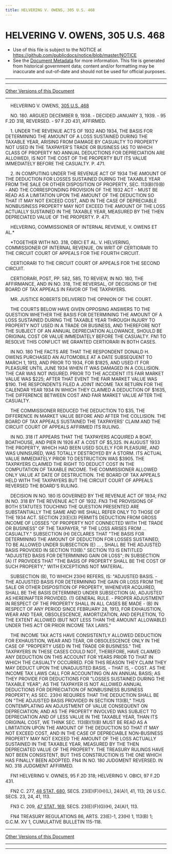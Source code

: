 ```yaml
---
title: HELVERING V. OWENS, 305 U.S. 468
---
```


# HELVERING V. OWENS, 305 U.S. 468

* Use of this file is subject to the NOTICE at https://github.com/publicdocs/notice/blob/master/NOTICE
* See the [Document Metadata](../../../index.md) for more information.
  This file is generated from historical government data; content and/or formatting may be inaccurate and out-of-date and should not be used for official purposes.

----------
----------

[Other Versions of this Document](https://publicdocs.github.io/go/links?ns=uslm-x&ref=%2Fus%2Fcourts%2Fscotus%2FusReporter%2F305%2F468)

----------

    HELVERING V. OWENS, [305 U.S. 468][/us/courts/scotus/usReporter/305/468]

    NO. 180.  ARGUED DECEMBER 9, 1938.  - DECIDED JANUARY 3, 1939.  - 95 F.2D 318, REVERSED.  - 97 F.2D 431, AFFIRMED.

    1.  UNDER THE REVENUE ACTS OF 1932 AND 1934, THE BASIS FOR DETERMINING THE AMOUNT OF A LOSS SUSTAINED DURING THE TAXABLE YEAR, ARISING FROM DAMAGE BY CASUALTY TO PROPERTY NOT USED IN THE TAXPAYER'S TRADE OR BUSINESS (AS TO WHICH CLASS OF PROPERTY NO ANNUAL DEDUCTIONS FOR DEPRECIATION ARE ALLOWED), IS NOT THE COST OF THE PROPERTY BUT ITS VALUE IMMEDIATELY BEFORE THE CASUALTY.  P. 471.

    2.  IN COMPUTING UNDER THE REVENUE ACT OF 1934 THE AMOUNT OF THE DEDUCTION FOR LOSSES SUSTAINED DURING THE TAXABLE YEAR FROM THE SALE OR OTHER DISPOSITION OF PROPERTY, SEC. 113(B)(1)(B) - AND THE CORRESPONDING PROVISION OF THE 1932 ACT - MUST BE READ AS A LIMITATION UPON THE AMOUNT OF THE DEDUCTION SO THAT IT MAY NOT EXCEED COST, AND IN THE CASE OF DEPRECIABLE NONBUSINESS PROPERTY MAY NOT EXCEED THE AMOUNT OF THE LOSS ACTUALLY SUSTAINED IN THE TAXABLE YEAR, MEASURED BY THE THEN DEPRECIATED VALUE OF THE PROPERTY.  P. 471.

    HELVERING, COMMISSIONER OF INTERNAL REVENUE, V. OWENS ET AL.\*

    \*TOGETHER WITH NO. 318, OBICI ET AL. V. HELVERING, COMMISSIONER OF INTERNAL REVENUE, ON WRIT OF CERTIORARI TO THE CIRCUIT COURT OF APPEALS FOR THE FOURTH CIRCUIT.

    CERTIORARI TO THE CIRCUIT COURT OF APPEALS FOR THE SECOND CIRCUIT.

    CERTIORARI, POST, PP. 582, 585, TO REVIEW, IN NO. 180, THE AFFIRMANCE, AND IN NO. 318, THE REVERSAL, OF DECISIONS OF THE BOARD OF TAX APPEALS IN FAVOR OF THE TAXPAYERS.

    MR. JUSTICE ROBERTS DELIVERED THE OPINION OF THE COURT.

    THE COURTS BELOW HAVE GIVEN OPPOSING ANSWERS TO THE QUESTION WHETHER THE BASIS FOR DETERMINING THE AMOUNT OF A LOSS SUSTAINED DURING THE TAXABLE YEAR THROUGH INJURY TO PROPERTY NOT USED IN A TRADE OR BUSINESS, AND THEREFORE NOT THE SUBJECT OF AN ANNUAL DEPRECIATION ALLOWANCE, SHOULD BE ORIGINAL COST OR VALUE IMMEDIATELY BEFORE THE CASUALTY.  FN1  TO RESOLVE THIS CONFLICT WE GRANTED CERTIORARI IN BOTH CASES.

    IN NO. 180 THE FACTS ARE THAT THE RESPONDENT DONALD H. OWENS PURCHASED AN AUTOMOBILE AT A DATE SUBSEQUENT TO MARCH 1, 1913, AND PRIOR TO 1934, FOR $1825, AND USED IT FOR PLEASURE UNTIL JUNE 1934 WHEN IT WAS DAMAGED IN A COLLISION.  THE CAR WAS NOT INSURED.  PRIOR TO THE ACCIDENT ITS FAIR MARKET VALUE WAS $225; AFTER THAT EVENT THE FAIR MARKET VALUE WAS $190.  THE RESPONDENTS FILED A JOINT INCOME TAX RETURN FOR THE CALENDAR YEAR 1934 IN WHICH THEY CLAIMED A DEDUCTION OF $1635, THE DIFFERENCE BETWEEN COST AND FAIR MARKET VALUE AFTER THE CASUALTY.

    THE COMMISSIONER REDUCED THE DEDUCTION TO $35, THE DIFFERENCE IN MARKET VALUE BEFORE AND AFTER THE COLLISION.  THE BOARD OF TAX APPEALS SUSTAINED THE TAXPAYERS' CLAIM AND THE CIRCUIT COURT OF APPEALS AFFIRMED ITS RULING.

    IN NO. 318 IT APPEARS THAT THE TAXPAYERS ACQUIRED A BOAT, BOATHOUSE, AND PIER IN 1926 AT A COST OF $5,325.  IN AUGUST 1933 THE PROPERTY, WHICH HAD BEEN USED SOLELY FOR PLEASURE, AND WAS UNINSURED, WAS TOTALLY DESTROYED BY A STORM.  ITS ACTUAL VALUE IMMEDIATELY PRIOR TO DESTRUCTION WAS $3905.  THE TAXPAYERS CLAIMED THE RIGHT TO DEDUCT COST IN THE COMPUTATION OF TAXABLE INCOME.  THE COMMISSIONER ALLOWED ONLY VALUE AT DATE OF DESTRUCTION.  THE BOARD OF TAX APPEALS HELD WITH THE TAXPAYERS BUT THE CIRCUIT COURT OF APPEALS REVERSED THE BOARD'S RULING.

    DECISION IN NO. 180 IS GOVERNED BY THE REVENUE ACT OF 1934; FN2  IN NO. 318 BY THE REVENUE ACT OF 1932.  FN3  THE PROVISIONS OF BOTH STATUTES TOUCHING THE QUESTION PRESENTED ARE SUBSTANTIALLY THE SAME AND WE SHALL REFER ONLY TO THOSE OF THE 1934 ACT.  SECTION 23(E)(3) PERMITS DEDUCTION FROM GROSS INCOME OF LOSSES "OF PROPERTY NOT CONNECTED WITH THE TRADE OR BUSINESS" OF THE TAXPAYER, "IF THE LOSS ARISES FROM  ... CASUALTY."  SUBSECTION (H) DECLARES THAT "THE BASIS FOR DETERMINING THE AMOUNT OF DEDUCTION FOR LOSSES SUSTAINED, TO BE ALLOWED UNDER SUBSECTION (E)  ... , SHALL BE THE ADJUSTED BASIS PROVIDED IN SECTION 113(B)."  SECTION 113 IS ENTITLED "ADJUSTED BASIS FOR DETERMINING GAIN OR LOSS"; IN SUBSECTION (A) IT PROVIDES THAT "THE BASIS OF PROPERTY SHALL BE THE COST OF SUCH PROPERTY," WITH EXCEPTIONS NOT MATERIAL.

    SUBSECTION (B), TO WHICH 23(H) REFERS, IS:  "ADJUSTED BASIS.  - THE ADJUSTED BASIS FOR DETERMINING THE GAIN OR LOSS FROM THE SALE OR OTHER DISPOSITION OF PROPERTY, WHENEVER ACQUIRED, SHALL BE THE BASIS DETERMINED UNDER SUBSECTION (A), ADJUSTED AS HEREINAFTER PROVIDED.  (1) GENERAL RULE.  - PROPER ADJUSTMENT IN RESPECT OF THE PROPERTY SHALL IN ALL CASES BE MADE - (B) IN RESPECT OF ANY PERIOD SINCE FEBRUARY 28, 1913, FOR EXHAUSTION, WEAR AND TEAR, OBSOLESCENCE, AMORTIZATION, AND DEPLETION, TO THE EXTENT ALLOWED (BUT NOT LESS THAN THE AMOUNT ALLOWABLE) UNDER THIS ACT OR PRIOR INCOME TAX LAWS."

    THE INCOME TAX ACTS HAVE CONSISTENTLY ALLOWED DEDUCTION FOR EXHAUSTION, WEAR AND TEAR, OR OBSOLESCENCE ONLY IN THE CASE OF "PROPERTY USED IN THE TRADE OR BUSINESS."  THE TAXPAYERS IN THESE CASES COULD NOT, THEREFORE, HAVE CLAIMED ANY DEDUCTION ON THIS ACCOUNT FOR YEARS PRIOR TO THAT IN WHICH THE CASUALTY OCCURRED.  FOR THIS REASON THEY CLAIM THEY MAY DEDUCT UPON THE UNADJUSTED BASIS,  - THAT IS,  - COST.  AS THE INCOME TAX LAWS CALL FOR ACCOUNTING ON AN ANNUAL BASIS; AS THEY PROVIDE FOR DEDUCTIONS FOR "LOSSES SUSTAINED DURING THE TAXABLE YEAR"; AS THE TAXPAYER IS NOT ALLOWED ANNUAL DEDUCTIONS FOR DEPRECIATION OF NONBUSINESS BUSINESS PROPERTY; AS SEC. 23(H) REQUIRES THAT THE DEDUCTION SHALL BE ON "THE ADJUSTED BASIS PROVIDED IN SECTION 113(B)," THUS CONTEMPLATING AN ADJUSTMENT OF VALUE CONSEQUENT ON DEPRECIATION; AND AS THE PROPERTY INVOLVED WAS SUBJECT TO DEPRECIATION AND OF LESS VALUE IN THE TAXABLE YEAR, THAN ITS ORIGINAL COST, WE THINK SEC. 113(B)(1)(B) MUST BE READ AS A LIMITATION UPON THE AMOUNT OF THE DEDUCTION SO THAT IT MAY NOT EXCEED COST, AND IN THE CASE OF DEPRECIABLE NON-BUSINESS PROPERTY MAY NOT EXCEED THE AMOUNT OF THE LOSS ACTUALLY SUSTAINED IN THE TAXABLE YEAR, MEASURED BY THE THEN DEPRECIATED VALUE OF THE PROPERTY.  THE TREASURY RULINGS HAVE NOT BEEN CONSISTENT, BUT THIS CONSTRUCTION IS THE ONE WHICH HAS FINALLY BEEN ADOPTED.  FN4  IN NO. 180 JUDGMENT REVERSED.  IN NO. 318 JUDGMENT AFFIRMED.

    FN1  HELVERING V. OWNES, 95 F.2D 318; HELVERING V. OBICI, 97 F.2D 431.

    FN2  C. 277, [48 STAT. 680][/us/stat/48/680], SECS. 23(E)(F)(H)(L), 24(A)1, 41, 113; 26 U.S.C. SECS. 23, 24, 41, 113.

    FN3  C. 209, [47 STAT. 169][/us/stat/47/169], SECS. 23(E)(F)(G)(H), 24(A)1, 113.

    FN4  TREASURY REGULATIONS 86, ARTS. 23(E)-1, 23(H) 1, 113(B) 1; G.C.M. XV 1, CUMULATIVE BULLETIN 115-118.

----------

[Other Versions of this Document](https://publicdocs.github.io/go/links?ns=uslm-x&ref=%2Fus%2Fcourts%2Fscotus%2FusReporter%2F305%2F468)

----------
----------

[/us/courts/scotus/usReporter/305/468]: https://publicdocs.github.io/go/links?ns=uslm-x&ref=%2Fus%2Fcourts%2Fscotus%2FusReporter%2F305%2F468
[/us/stat/48/680]: https://publicdocs.github.io/go/links?ns=uslm&ref=%2Fus%2Fstat%2F48%2F680
[/us/stat/47/169]: https://publicdocs.github.io/go/links?ns=uslm&ref=%2Fus%2Fstat%2F47%2F169


